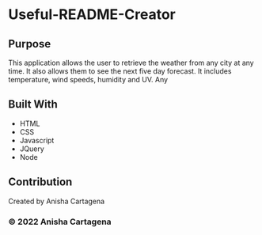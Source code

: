 # Useful-README-Creator

## Purpose
This application allows the user to retrieve the weather from any city at any time. It also allows them to see the next five day forecast. It includes temperature, wind speeds, humidity and UV. Any

## Built With
* HTML
* CSS
* Javascript
* JQuery
* Node


## Contribution
Created by Anisha Cartagena

### © 2022 Anisha Cartagena
